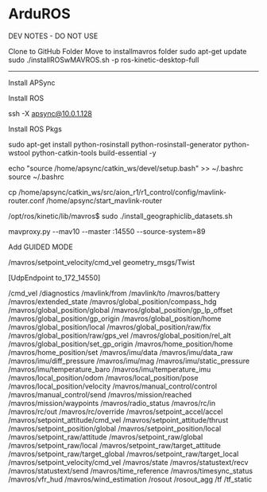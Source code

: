 # ArduROS

DEV NOTES - DO NOT USE


Clone to GitHub Folder
Move to installmavros folder
sudo apt-get update
sudo ./installROSwMAVROS.sh -p ros-kinetic-desktop-full
 
_________________________________________________
Install APSync

Install ROS

ssh -X apsync@10.0.1.128

Install ROS Pkgs

sudo apt-get install python-rosinstall python-rosinstall-generator python-wstool python-catkin-tools build-essential -y

 echo "source /home/apsync/catkin_ws/devel/setup.bash" >> ~/.bashrc
source ~/.bashrc

cp /home/apsync/catkin_ws/src/aion_r1/r1_control/config/mavlink-router.conf /home/apsync/start_mavlink-router

/opt/ros/kinetic/lib/mavros$ sudo ./install_geographiclib_datasets.sh 

mavproxy.py --mav10 --master :14550 --source-system=89

Add GUIDED MODE

/mavros/setpoint_velocity/cmd_vel
geometry_msgs/Twist

[UdpEndpoint to_172_14550]



  <!-- Joystick Interface Launch  -->
  <!--
  <arg name="joy_config" default="ps3" />
  <arg name="joy_dev" default="/dev/input/js0" />
  <arg name="config_filepath" default="$(find teleop_twist_joy)/config/$(arg joy_config).config.yaml" />

  <rosparam command="load" file="$(find r1_control)/config/teleop.yaml" />

      	<node pkg="joy" type="joy_node" name="joy_node">
          	<param name="dev" value="$(arg joy_dev)" />
          	<param name="deadzone" value="0.3" />
          	<param name="autorepeat_rate" value="20" />
        </node>

        <node pkg="teleop_twist_joy" name="teleop_twist_joy" type="teleop_node">
        </node> -->


/cmd_vel
/diagnostics
/mavlink/from
/mavlink/to
/mavros/battery
/mavros/extended_state
/mavros/global_position/compass_hdg
/mavros/global_position/global
/mavros/global_position/gp_lp_offset
/mavros/global_position/gp_origin
/mavros/global_position/home
/mavros/global_position/local
/mavros/global_position/raw/fix
/mavros/global_position/raw/gps_vel
/mavros/global_position/rel_alt
/mavros/global_position/set_gp_origin
/mavros/home_position/home
/mavros/home_position/set
/mavros/imu/data
/mavros/imu/data_raw
/mavros/imu/diff_pressure
/mavros/imu/mag
/mavros/imu/static_pressure
/mavros/imu/temperature_baro
/mavros/imu/temperature_imu
/mavros/local_position/odom
/mavros/local_position/pose
/mavros/local_position/velocity
/mavros/manual_control/control
/mavros/manual_control/send
/mavros/mission/reached
/mavros/mission/waypoints
/mavros/radio_status
/mavros/rc/in
/mavros/rc/out
/mavros/rc/override
/mavros/setpoint_accel/accel
/mavros/setpoint_attitude/cmd_vel
/mavros/setpoint_attitude/thrust
/mavros/setpoint_position/global
/mavros/setpoint_position/local
/mavros/setpoint_raw/attitude
/mavros/setpoint_raw/global
/mavros/setpoint_raw/local
/mavros/setpoint_raw/target_attitude
/mavros/setpoint_raw/target_global
/mavros/setpoint_raw/target_local
/mavros/setpoint_velocity/cmd_vel
/mavros/state
/mavros/statustext/recv
/mavros/statustext/send
/mavros/time_reference
/mavros/timesync_status
/mavros/vfr_hud
/mavros/wind_estimation
/rosout
/rosout_agg
/tf
/tf_static
